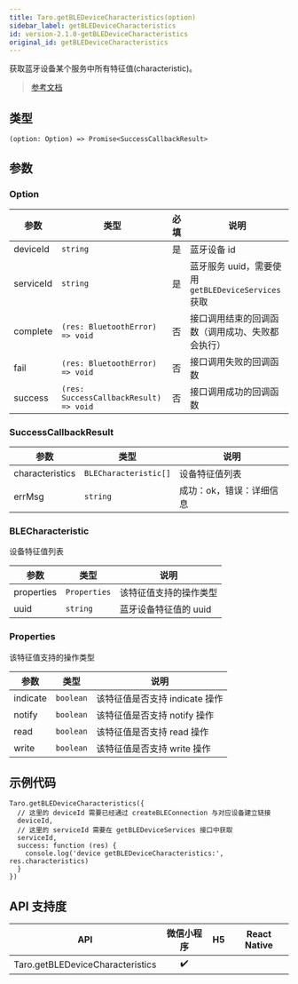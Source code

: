 ```yaml
---
title: Taro.getBLEDeviceCharacteristics(option)
sidebar_label: getBLEDeviceCharacteristics
id: version-2.1.0-getBLEDeviceCharacteristics
original_id: getBLEDeviceCharacteristics
---
```


获取蓝牙设备某个服务中所有特征值(characteristic)。

> [参考文档](https://developers.weixin.qq.com/miniprogram/dev/api/device/bluetooth-ble/wx.getBLEDeviceCharacteristics.html)

## 类型

```tsx
(option: Option) => Promise<SuccessCallbackResult>
```

## 参数

### Option

<table>
  <thead>
    <tr>
      <th>参数</th>
      <th>类型</th>
      <th style="text-align:center">必填</th>
      <th>说明</th>
    </tr>
  </thead>
  <tbody>
    <tr>
      <td>deviceId</td>
      <td><code>string</code></td>
      <td style="text-align:center">是</td>
      <td>蓝牙设备 id</td>
    </tr>
    <tr>
      <td>serviceId</td>
      <td><code>string</code></td>
      <td style="text-align:center">是</td>
      <td>蓝牙服务 uuid，需要使用 <code>getBLEDeviceServices</code> 获取</td>
    </tr>
    <tr>
      <td>complete</td>
      <td><code>(res: BluetoothError) =&gt; void</code></td>
      <td style="text-align:center">否</td>
      <td>接口调用结束的回调函数（调用成功、失败都会执行）</td>
    </tr>
    <tr>
      <td>fail</td>
      <td><code>(res: BluetoothError) =&gt; void</code></td>
      <td style="text-align:center">否</td>
      <td>接口调用失败的回调函数</td>
    </tr>
    <tr>
      <td>success</td>
      <td><code>(res: SuccessCallbackResult) =&gt; void</code></td>
      <td style="text-align:center">否</td>
      <td>接口调用成功的回调函数</td>
    </tr>
  </tbody>
</table>

### SuccessCallbackResult

<table>
  <thead>
    <tr>
      <th>参数</th>
      <th>类型</th>
      <th>说明</th>
    </tr>
  </thead>
  <tbody>
    <tr>
      <td>characteristics</td>
      <td><code>BLECharacteristic[]</code></td>
      <td>设备特征值列表</td>
    </tr>
    <tr>
      <td>errMsg</td>
      <td><code>string</code></td>
      <td>成功：ok，错误：详细信息</td>
    </tr>
  </tbody>
</table>

### BLECharacteristic

设备特征值列表

<table>
  <thead>
    <tr>
      <th>参数</th>
      <th>类型</th>
      <th>说明</th>
    </tr>
  </thead>
  <tbody>
    <tr>
      <td>properties</td>
      <td><code>Properties</code></td>
      <td>该特征值支持的操作类型</td>
    </tr>
    <tr>
      <td>uuid</td>
      <td><code>string</code></td>
      <td>蓝牙设备特征值的 uuid</td>
    </tr>
  </tbody>
</table>

### Properties

该特征值支持的操作类型

<table>
  <thead>
    <tr>
      <th>参数</th>
      <th>类型</th>
      <th>说明</th>
    </tr>
  </thead>
  <tbody>
    <tr>
      <td>indicate</td>
      <td><code>boolean</code></td>
      <td>该特征值是否支持 indicate 操作</td>
    </tr>
    <tr>
      <td>notify</td>
      <td><code>boolean</code></td>
      <td>该特征值是否支持 notify 操作</td>
    </tr>
    <tr>
      <td>read</td>
      <td><code>boolean</code></td>
      <td>该特征值是否支持 read 操作</td>
    </tr>
    <tr>
      <td>write</td>
      <td><code>boolean</code></td>
      <td>该特征值是否支持 write 操作</td>
    </tr>
  </tbody>
</table>

## 示例代码

```tsx
Taro.getBLEDeviceCharacteristics({
  // 这里的 deviceId 需要已经通过 createBLEConnection 与对应设备建立链接
  deviceId,
  // 这里的 serviceId 需要在 getBLEDeviceServices 接口中获取
  serviceId,
  success: function (res) {
    console.log('device getBLEDeviceCharacteristics:', res.characteristics)
  }
})
```

## API 支持度

| API | 微信小程序 | H5 | React Native |
| :---: | :---: | :---: | :---: |
| Taro.getBLEDeviceCharacteristics | ✔️ |  |  |
